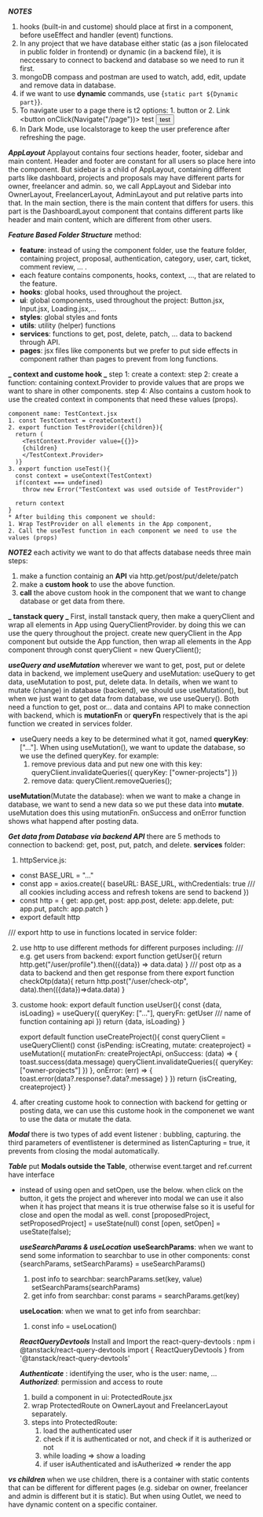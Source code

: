 **_NOTES_**

1. hooks (built-in and custome) should place at first in a component, before useEffect and handler (event) functions.
2. In any project that we have database either static (as a json filelocated in public folder in frontend) or dynamic (in a backend file), it is neccessary to connect to backend and database so we need to run it first.
3. mongoDB compass and postman are used to watch, add, edit, update and remove data in database.
4. if we want to use **dynamic** commands, use {` static part ${Dynamic part} `}.
5. To navigate user to a page there is t2 options: 1. button or 2. Link
    <button onClick(Navigate("/page"))> test <button>
    <Link to="/page">test</Link>
6. In Dark Mode, use localstorage to keep the user preference after refreshing the page.

***AppLayout***
Applayout contains four sections header, footer, sidebar and main content. Header and footer are constant for all users so place here into the component. But sidebar is a child of AppLayout, containing different parts like dashboard, projects and proposals may have different parts for owner, freelancer and admin. so, we call AppLayout and Sidebar into OwnerLayout, FreelancerLayout, AdminLayout and put relative parts into that. 
In the main section, there is the main content that differs for users. this part is the DashboardLayout component that contains different parts like header and main content, which are different from other users. 

**_Feature Based Folder Structure_** method:

- **feature**: instead of using the component folder, use the feature folder, containing project, proposal, authentication, category, user, cart, ticket, comment review, ... .
- each feature contains components, hooks, context, ..., that are related to the feature.
- **hooks**: global hooks, used throughout the project.
- **ui**: global components, used throughout the project: Button.jsx, Input.jsx, Loading.jsx,...
- **styles**: global styles and fonts
- **utils**: utility (helper) functions
- **services**: functions to get, post, delete, patch, ... data to backend through API.
- **pages**: jsx files like components but we prefer to put side effects in component rather than pages to prevent from long functions.

**_ context and custome hook _**
step 1: create a context:
step 2: create a function: containing context.Provider to provide values that are props we want to share in other components.
step 4: Also contains a custom hook to use the created context in components that need these values (props).

    component name: TestContext.jsx
    1. const TestContext = createContext()
    2. export function TestProvider({children}){
      return (
        <TestContext.Provider value={{}}>
        {children}
        </TestContext.Provider>
      )}
    3. export function useTest(){
      const context = useContext(TestContext)
      if(context === undefined)
        throw new Error("TestContext was used outside of TestProvider")

      return context
    }
    * After building this component we should:
    1. Wrap TestProvider on all elements in the App component,
    2. Call the useTest function in each component we need to use the values (props)

**_NOTE2_**
each activity we want to do that affects database needs three main steps:

1. make a function containig an **API** via http.get/post/put/delete/patch
2. make a **custom hook** to use the above function.
3. **call** the above custom hook in the component that we want to change database or get data from there.

**_ tanstack query _**
First, install tanstack query, then make a queryClient and wrap all elements in App using QueryClientProvider. by doing this we can use the query throughout the project.
create new queryClient in the App component but outside the App function, then wrap all elements in the App component through <QueryClientProvider client={queryClient}>
const queryClient = new QueryClient();

**_useQuery and useMutation_** wherever we want to get, post, put or delete data in backend, we implement useQuery and useMutation: useQuery to get data, useMutation to post, put, delete data. In details, when we want to mutate (change) in database (backend), we should use useMutation(), but when we just want to get data from database, we use useQuery(). Both need a function to get, post or... data and contains API to make connection with backend, which is **mutationFn** or **queryFn** respectively that is the api function we created in services folder.

- useQuery needs a key to be determined what it got, named **queryKey**:["..."].
  When using useMutation(), we want to update the database, so we use the defined queryKey.
  for example:
  1. remove previous data and put new one with this key:
     queryClient.invalidateQueries({
     queryKey: ["owner-projects"]
     })
  2. remove data:
     queryClient.removeQueries();

**useMutation**(Mutate the database): when we want to make a change in database, we want to send a new data so we put these data into **mutate**. useMutation does this using mutationFn. onSuccess and onError function shows what happend after posting data.

**_Get data from Database via backend API_**
there are 5 methods to connection to backend: get, post, put, patch, and delete.
**services** folder:

1. httpService.js:

- const BASE_URL = "..."
- const app = axios.create({
  baseURL: BASE_URL,
  withCredentials: true /// all cookies including access and refresh tokens are send to backend
  })
- const http = {
  get: app.get,
  post: app.post,
  delete: app.delete,
  put: app.put,
  patch: app.patch
  }
- export default http

/// export http to use in functions located in service folder:

2.  use http to use different methods for different purposes including:
    /// e.g. get users from backend:
    export function getUser(){
    return http.get("/user/profile").then(({data}) => data.data)
    }
    /// post otp as a data to backend and then get response from there
    export function checkOtp(data){
    return http.post("/user/check-otp", data).then(({data})=>data.data)
    }

3.  custome hook:
    export default function useUser(){
    const {data, isLoading} = useQuery({
    queryKey: ["..."],
    queryFn: getUser /// name of function containing api
    })
    return {data, isLoading}
    }

    export default function useCreateProject(){
    const queryClient = useQueryClient()
    const {isPending: isCreating, mutate: createproject} = useMutation({
    mutationFn: createProjectApi,
    onSuccess: (data) => {
    toast.success(data.message)
    queryClient.invalidateQueries({
    queryKey: ["owner-projects"]
    })
    },
    onError: (err) => {
    toast.error(data?.response?.data?.message)
    }
    })
    return {isCreating, createproject}
    }

4.  after creating custome hook to connection with backend for getting or posting data, we can use this custome hook in the componenet we want to use the data or mutate the data.

**_Modal_**
there is two types of add event listener : bubbling, capturing.
the third parameters of eventlistener is determined as listenCapturing = true, it prevents from closing the modal automatically.

***Table***
put **Modals outside the Table**, otherwise event.target and ref.current have interface
* instead of using open and setOpen, use the below.
  when click on the button, it gets the project and wherever into modal we can use it also when it has project that means it is true otherwise false so it is useful for close and open the modal as well. 
  const [proposedProject, setProposedProject] = useState(null)
  const [open, setOpen] = useState(false);


  ***useSearchParams & useLocation***
  **useSearchParams**: 
  when we want to send some information to searchbar to use in other components:
  const {searchParams, setSearchParams} = useSearchParams()
  1. post info to searchbar:
  searchParams.set(key, value) 
  setSearchParams(searchParams)
  2. get info from searchbar:
  const params = searchParams.get(key)
  
  **useLocation**:
  when we wnat to get info from searchbar:
  1. const info = useLocation()

  ***ReactQueryDevtools***
  Install and Import the react-query-devtools :
  npm i @tanstack/react-query-devtools
  import { ReactQueryDevtools } from '@tanstack/react-query-devtools'


  ***Authenticate*** : identifying the user, who is the user: name, ...
  ***Authorized***: permission and access to route
  1. build a component in ui: ProtectedRoute.jsx
  2. wrap ProtectedRoute on OwnerLayout and FreelancerLayout separately.
  3. steps into ProtectedRoute:
     1. load the authenticated user
     2. check if it is authenticated or not, and check if it is autherized or not
     3. while loading => show a loading
     4. if user isAuthenticated and isAutherized => render the app 


 ***<Outlet/> vs children***
when we use children, there is a container with static contents that can be different for different pages (e.g. sidebar on owner, freelancer and admin is different but it is static). But when using Outlet, we need to have dynamic content on a specific container.